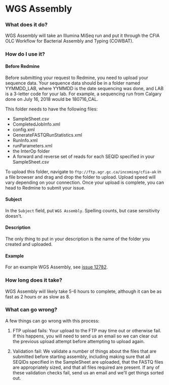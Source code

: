 # WGS Assembly

### What does it do?

WGS Assembly will take an Illumina MiSeq run and put it through the CFIA OLC Workflow for Bacterial Assembly and Typing (COWBAT).

### How do I use it?

#### Before Redmine

Before submitting your request to Redmine, you need to upload your sequence data. Your sequence data should be in a folder
named YYMMDD_LAB, where YYMMDD is the date sequencing was done, and LAB is a 3-letter code for your lab. For example, a
sequencing run from Calgary done on July 16, 2018 would be 180716_CAL.

This folder needs to have the following files:

* SampleSheet.csv
* CompletedJobInfo.xml
* config.xml
* GenerateFASTQRunStatistics.xml
* RunInfo.xml
* runParameters.xml
* the InterOp folder
* A forward and reverse set of reads for each SEQID specified in your SampleSheet.csv

To upload this folder, navigate to `ftp://ftp.agr.gc.ca/incoming/cfia-ak` in a file browser and drag and drop the folder
to upload. Upload speed will vary depending on your connection. Once your upload is complete, you can head to Redmine
to submit your issue.

#### Subject

In the `Subject` field, put `WGS Assembly`. Spelling counts, but case sensitivity doesn't.

#### Description

The only thing to put in your description is the name of the folder you created and uploaded.

#### Example

For an example WGS Assembly, see [issue 12782](https://redmine.biodiversity.agr.gc.ca/issues/12782).

### How long does it take?

WGS Assembly will likely take 5-6 hours to complete, although it can be as fast as 2 hours or as slow as 8.

### What can go wrong?

A few things can go wrong with this process:

1) FTP upload fails: Your upload to the FTP may time out or otherwise fail. If this happens, you will need to send us an
email so we can clear out the previous upload attempt before attempting to upload again.

2) Validation fail: We validate a number of things about the files that are submitted before starting assembly, including
making sure that all SEQIDs specified in the SampleSheet are uploaded, that the FASTQ files are appropriately sized, and
that all files required are present. If any of these validation checks fail, send us an email and we'll get things sorted
out.
